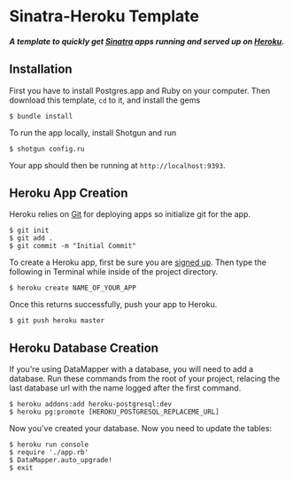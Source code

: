 # Sinatra-Heroku Template

#### _A template to quickly get [Sinatra](http://sinatrarb.com) apps running and served up on [Heroku](http://heroku.com)._

## Installation

First you have to install Postgres.app and Ruby on your computer. Then download this template, `cd` to it, and install the gems

	$ bundle install

To run the app locally, install Shotgun and run

	$ shotgun config.ru

Your app should then be running at `http://localhost:9393`.

## Heroku App Creation

Heroku relies on [Git](http://devcenter.heroku.com/articles/git) for deploying apps so initialize git for the app.

	$ git init
	$ git add .
	$ git commit -m "Initial Commit"

To create a Heroku app, first be sure you are [signed up](https://api.heroku.com/signup). Then type the following in Terminal while inside of the project directory.

	$ heroku create NAME_OF_YOUR_APP

Once this returns successfully, push your app to Heroku.

	$ git push heroku master

## Heroku Database Creation

If you're using DataMapper with a database, you will need to add a database. Run these commands from the root of your project, relacing the last database url with the name logged after the first command.

	$ heroku addons:add heroku-postgresql:dev
	$ heroku pg:promote [HEROKU_POSTGRESQL_REPLACEME_URL]

Now you've created your database. Now you need to update the tables:

	$ heroku run console
	$ require './app.rb'
	$ DataMapper.auto_upgrade!
	$ exit